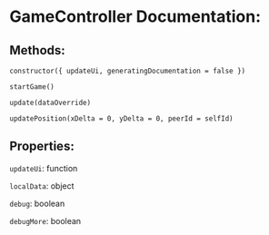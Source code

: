 # GameController Documentation:

## Methods:

`constructor({ updateUi, generatingDocumentation = false })`

`startGame()`

`update(dataOverride)`

`updatePosition(xDelta = 0, yDelta = 0, peerId = selfId)`

## Properties:

`updateUi`: function

`localData`: object

`debug`: boolean

`debugMore`: boolean

